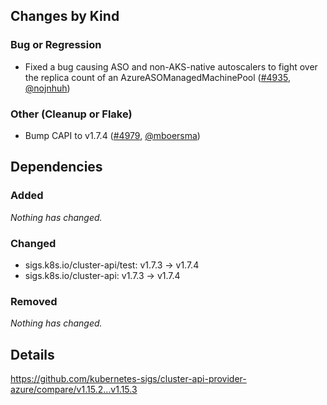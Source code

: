 ## Changes by Kind

### Bug or Regression

- Fixed a bug causing ASO and non-AKS-native autoscalers to fight over the replica count of an AzureASOManagedMachinePool ([#4935](https://github.com/kubernetes-sigs/cluster-api-provider-azure/pull/4935), [@nojnhuh](https://github.com/nojnhuh))

### Other (Cleanup or Flake)

- Bump CAPI to v1.7.4 ([#4979](https://github.com/kubernetes-sigs/cluster-api-provider-azure/pull/4979), [@mboersma](https://github.com/mboersma))

## Dependencies

### Added
_Nothing has changed._

### Changed
- sigs.k8s.io/cluster-api/test: v1.7.3 → v1.7.4
- sigs.k8s.io/cluster-api: v1.7.3 → v1.7.4

### Removed
_Nothing has changed._

## Details
<!-- markdown-link-check-disable-next-line -->
https://github.com/kubernetes-sigs/cluster-api-provider-azure/compare/v1.15.2...v1.15.3
